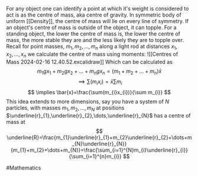 For any object one can identify a point at which it's weight is considered to act is as the centre of mass, aka centre of gravity. In symmetric body of uniform [[Density]], the centre of mass will lie on every line of symmetry. If an object's centre of mass is outside of the object, it can topple. For a standing object, the lower the centre of mass is, the lower the centre of mass, the more stable they are and the less likely they are to topple over. 
Recall for point masses, $m_{1}, m_{2}, \dots, m_{n}$ along a light rod at distances $x_{1}, x_{2}, \dots, x_{n}$ we calculate the centre of mass using moments:
![[Centres of Mass 2024-02-16 12.40.52.excalidraw]]
Which can be calculated as
$$
m_{1}gx_{1}+m_{2}gx_{2}+\dots+m_{n}gx_{n}=(m_{1}+m_{2}+\dots+m_{n})\bar{x}
$$
$$
\implies \sum(m_{i}x _{i})=\bar{x}\sum m_{i}
$$
$$
\implies \bar{x}=\frac{\sum(m_{i}x_{i})}{\sum m_{i}}
$$
This idea extends to more dimensions, say you have a system of $N$ particles, with masses $m_{1},m_{2},\dots ,m_{N}$ at positions $\underline{r}_{1},\underline{r}_{2},\dots,\underline{r}_{N}$ has a centre of mass at
$$
\underline{R}=\frac{m_{1}\underline{r}_{1}+m_{2}\underline{r}_{2}+\dots+m_{N}\underline{r}_{N}}{m_{1}+m_{2}+\dots+m_{N}}=\frac{\sum_{i=1}^{N}m_{i}\underline{r}_{i}}{\sum_{i=1}^{n}m_{i}}
$$

#Mathematics